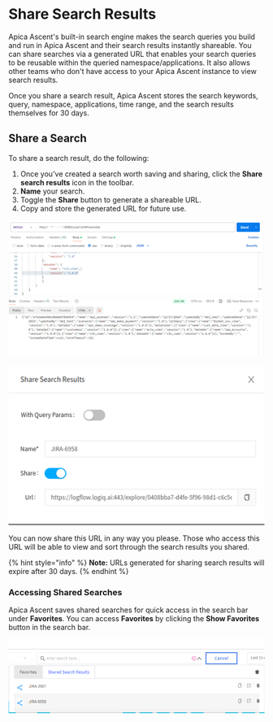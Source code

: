 # Share Search Results

Apica Ascent's built-in search engine makes the search queries you build and run in Apica Ascent and their search results instantly shareable. You can share searches via a generated URL that enables your search queries to be reusable within the queried namespace/applications. It also allows other teams who don't have access to your Apica Ascent instance to view search results.

Once you share a search result, Apica Ascent stores the search keywords, query, namespace, applications, time range, and the search results themselves for 30 days.

## Share a Search

To share a search result, do the following:

1. Once you've created a search worth saving and sharing, click the **Share search results** icon in the toolbar.
2. **Name** your search.
3. Toggle the **Share** button to generate a shareable URL.
4. Copy and store the generated URL for future use.

![](<../.gitbook/assets/image (99).png>)

![](<../.gitbook/assets/image (54) (1).png>)

You can now share this URL in any way you please. Those who access this URL will be able to view and sort through the search results you shared.

{% hint style="info" %}
**Note:** URLs generated for sharing search results will expire after 30 days.
{% endhint %}

### Accessing Shared Searches

Apica Ascent saves shared searches for quick access in the search bar under **Favorites**. You can access **Favorites** by clicking the **Show Favorites** button in the search bar.

![](<../.gitbook/assets/image (11) (1) (1) (1) (1).png>)
